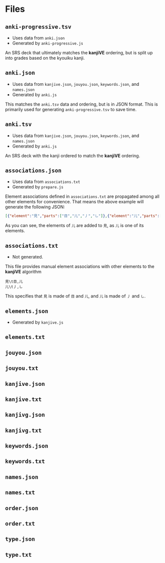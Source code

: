 # Files
## `anki-progressive.tsv`
* Uses data from `anki.json`
* Generated by `anki-progressive.js`

An SRS deck that ultimately matches the **kanjiVE** ordering, but is split up into grades based on the kyouiku kanji.

## `anki.json`
* Uses data from `kanjive.json`, `jouyou.json`, `keywords.json`, and `names.json`
* Generated by `anki.js`

This matches the `anki.tsv` data and ordering, but is in JSON format.
This is primarily used for generating `anki-progressive.tsv` to save time.

## `anki.tsv`
* Uses data from `kanjive.json`, `jouyou.json`, `keywords.json`, and `names.json`
* Generated by `anki.js`

An SRS deck with the kanji ordered to match the **kanjiVE** ordering.

## `associations.json`
* Uses data from `associations.txt`
* Generated by `prepare.js`

Element associations defined in `associations.txt` are propagated among all other elements for convenience.
That means the above example will generate the following JSON:

```json
[{"element":"見","parts":["目","儿","丿","㇟"]},{"element":"儿","parts":["丿","㇟"]}]
```

As you can see, the elements of `儿` are added to `見`, as `儿` is one of its elements.

## `associations.txt`
* Not generated.

This file provides manual element associations with other elements to the **kanjiVE** algorithm
```
見\t目,儿
儿\t丿,㇟
```
This specifies that `見` is made of `目` and `儿`, and `儿` is made of `丿` and `㇟`.

## `elements.json`
* Generated by `kanjive.js`

## `elements.txt`

## `jouyou.json`

## `jouyou.txt`

## `kanjive.json`

## `kanjive.txt`

## `kanjivg.json`

## `kanjivg.txt`

## `keywords.json`

## `keywords.txt`

## `names.json`

## `names.txt`

## `order.json`

## `order.txt`

## `type.json`

## `type.txt`